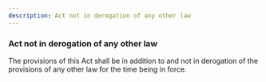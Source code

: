 ```yaml
---
description: Act not in derogation of any other law
---
```


### Act not in derogation of any other law

The provisions of this Act shall be in addition to and not in derogation of the provisions of any other law for the time being in force.
